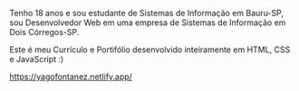 Tenho 18 anos e sou estudante de Sistemas de Informação em Bauru-SP, sou Desenvolvedor Web em uma empresa de Sistemas de Informação em Dois Córregos-SP.


Este é meu Currículo e Portifólio desenvolvido inteiramente em HTML, CSS e JavaScript :)


https://yagofontanez.netlify.app/

